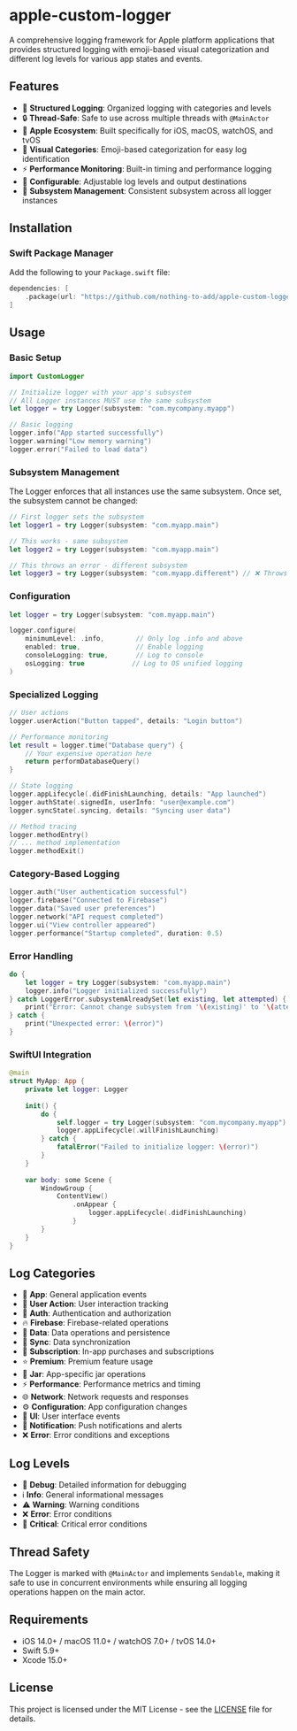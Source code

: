 # apple-custom-logger

A comprehensive logging framework for Apple platform applications that provides structured logging with emoji-based visual categorization and different log levels for various app states and events.

## Features

- 🎯 **Structured Logging**: Organized logging with categories and levels
- 🔒 **Thread-Safe**: Safe to use across multiple threads with `@MainActor`
- 📱 **Apple Ecosystem**: Built specifically for iOS, macOS, watchOS, and tvOS
- 🎨 **Visual Categories**: Emoji-based categorization for easy log identification
- ⚡ **Performance Monitoring**: Built-in timing and performance logging
- 🔧 **Configurable**: Adjustable log levels and output destinations
- 🚀 **Subsystem Management**: Consistent subsystem across all logger instances

## Installation

### Swift Package Manager

Add the following to your `Package.swift` file:

```swift
dependencies: [
    .package(url: "https://github.com/nothing-to-add/apple-custom-logger.git", from: "1.0.0")
]
```

## Usage

### Basic Setup

```swift
import CustomLogger

// Initialize logger with your app's subsystem
// All Logger instances MUST use the same subsystem
let logger = try Logger(subsystem: "com.mycompany.myapp")

// Basic logging
logger.info("App started successfully")
logger.warning("Low memory warning")
logger.error("Failed to load data")
```

### Subsystem Management

The Logger enforces that all instances use the same subsystem. Once set, the subsystem cannot be changed:

```swift
// First logger sets the subsystem
let logger1 = try Logger(subsystem: "com.myapp.main")

// This works - same subsystem
let logger2 = try Logger(subsystem: "com.myapp.main")

// This throws an error - different subsystem
let logger3 = try Logger(subsystem: "com.myapp.different") // ❌ Throws LoggerError.subsystemAlreadySet
```

### Configuration

```swift
let logger = try Logger(subsystem: "com.myapp.main")

logger.configure(
    minimumLevel: .info,        // Only log .info and above
    enabled: true,              // Enable logging
    consoleLogging: true,       // Log to console
    osLogging: true            // Log to OS unified logging
)
```

### Specialized Logging

```swift
// User actions
logger.userAction("Button tapped", details: "Login button")

// Performance monitoring
let result = logger.time("Database query") {
    // Your expensive operation here
    return performDatabaseQuery()
}

// State logging
logger.appLifecycle(.didFinishLaunching, details: "App launched")
logger.authState(.signedIn, userInfo: "user@example.com")
logger.syncState(.syncing, details: "Syncing user data")

// Method tracing
logger.methodEntry()
// ... method implementation
logger.methodExit()
```

### Category-Based Logging

```swift
logger.auth("User authentication successful")
logger.firebase("Connected to Firebase")
logger.data("Saved user preferences")
logger.network("API request completed")
logger.ui("View controller appeared")
logger.performance("Startup completed", duration: 0.5)
```

### Error Handling

```swift
do {
    let logger = try Logger(subsystem: "com.myapp.main")
    logger.info("Logger initialized successfully")
} catch LoggerError.subsystemAlreadySet(let existing, let attempted) {
    print("Error: Cannot change subsystem from '\(existing)' to '\(attempted)'")
} catch {
    print("Unexpected error: \(error)")
}
```

### SwiftUI Integration

```swift
@main
struct MyApp: App {
    private let logger: Logger
    
    init() {
        do {
            self.logger = try Logger(subsystem: "com.mycompany.myapp")
            logger.appLifecycle(.willFinishLaunching)
        } catch {
            fatalError("Failed to initialize logger: \(error)")
        }
    }
    
    var body: some Scene {
        WindowGroup {
            ContentView()
                .onAppear {
                    logger.appLifecycle(.didFinishLaunching)
                }
        }
    }
}
```

## Log Categories

- 📱 **App**: General application events
- 👤 **User Action**: User interaction tracking
- 🔐 **Auth**: Authentication and authorization
- 🔥 **Firebase**: Firebase-related operations
- 💾 **Data**: Data operations and persistence
- 🔄 **Sync**: Data synchronization
- 💎 **Subscription**: In-app purchases and subscriptions
- ⭐ **Premium**: Premium feature usage
- 🏺 **Jar**: App-specific jar operations
- ⚡ **Performance**: Performance metrics and timing
- 🌐 **Network**: Network requests and responses
- ⚙️ **Configuration**: App configuration changes
- 🎨 **UI**: User interface events
- 📢 **Notification**: Push notifications and alerts
- ❌ **Error**: Error conditions and exceptions

## Log Levels

- 🐛 **Debug**: Detailed information for debugging
- ℹ️ **Info**: General informational messages
- ⚠️ **Warning**: Warning conditions
- ❌ **Error**: Error conditions
- 🚨 **Critical**: Critical error conditions

## Thread Safety

The Logger is marked with `@MainActor` and implements `Sendable`, making it safe to use in concurrent environments while ensuring all logging operations happen on the main actor.

## Requirements

- iOS 14.0+ / macOS 11.0+ / watchOS 7.0+ / tvOS 14.0+
- Swift 5.9+
- Xcode 15.0+

## License

This project is licensed under the MIT License - see the [LICENSE](LICENSE) file for details.
